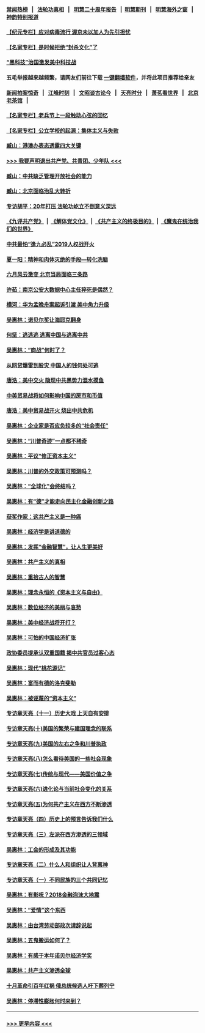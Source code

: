 #### [禁闻热榜](热点新闻.md?=0)  &nbsp;&nbsp;|&nbsp;&nbsp; [法轮功真相](https://github.com/gfw-breaker/truth/blob/master/README.md?=0) &nbsp;&nbsp;|&nbsp;&nbsp; [明慧二十周年报告](https://github.com/gfw-breaker/mh-reports/blob/master/README.md?=0) &nbsp;&nbsp;|&nbsp;&nbsp;[明慧期刊](https://github.com/gfw-breaker/mh-qikan) &nbsp;&nbsp;|&nbsp;&nbsp; [明慧海外之窗](https://github.com/gfw-breaker/mh-news/blob/master/README.md?=0) &nbsp;&nbsp;|&nbsp;&nbsp; [神韵特别报道](https://github.com/gfw-breaker/mh-news/blob/master/shenyun.md?=0)
#### [【纪元专栏】应对病毒流行 渥京未以加人为先引担忧](../pages/nsc423/n11875714.md?t=02282202) 
#### [【名家专栏】是时候拒绝“封杀文化”了](../pages/nsc423/n11814093.md?t=02282202) 
#### [“黑科技”治国激发美中科技战](../pages/nsc423/n11638056.md?t=02282202) 
#### 五毛举报越来越频繁，请网友们前往下载 [一键翻墙软件](https://github.com/gfw-breaker/ssr-accounts)，并将此项目推荐给亲友
#### [新闻拍案惊奇](https://github.com/gfw-breaker/banned-news/blob/master/pages/link4.md) &nbsp;&nbsp;|&nbsp;&nbsp; [江峰时刻](https://github.com/gfw-breaker/banned-news/blob/master/pages/link4.md) &nbsp;&nbsp;|&nbsp;&nbsp; [文昭谈古论今](https://github.com/gfw-breaker/banned-news/blob/master/pages/link4.md) &nbsp;&nbsp;|&nbsp;&nbsp; [天亮时分](https://github.com/gfw-breaker/banned-news/blob/master/pages/link4.md) &nbsp;&nbsp;|&nbsp;&nbsp; [萧茗看世界](https://github.com/gfw-breaker/banned-news/blob/master/pages/link4.md) &nbsp;&nbsp;|&nbsp;&nbsp; [北京老茶馆](https://github.com/gfw-breaker/banned-news/blob/master/pages/link4.md) &nbsp;&nbsp;|&nbsp;&nbsp; 
#### [【名家专栏】老兵节上一段触动心弦的回忆](../pages/nsc423/n11646016.md?t=02282202) 
#### [【名家专栏】公立学校的起源：集体主义与失败](../pages/nsc423/n11601833.md?t=02282202) 
#### [臧山：港澳办表态透露四大关键](../pages/nsc423/n11421628.md?t=02282202) 
#### [>>> 我要声明退出共产党、共青团、少年队 <<<](https://github.com/begood0513/goodnews/blob/master/quit/letter.md) 
#### [臧山：中共缺乏管理开放社会的能力](../pages/nsc423/n11407457.md?t=02282202) 
#### [臧山：北京面临治乱大转折](../pages/nsc423/n11406895.md?t=02282202) 
#### [专访胡平：20年打压 法轮功屹立不倒意义深远](../pages/nsc423/n11398800.md?t=02282202) 
#### [《九评共产党》](https://github.com/begood0513/9ping.md/blob/master/README.md) &nbsp;|&nbsp; [《解体党文化》](../../../../jtdwh.md/blob/master/README.md)  &nbsp;|&nbsp; [《共产主义的终极目的》](../../../../gczydzjmd.md/blob/master/README.md) &nbsp;|&nbsp; [《魔鬼在统治我们的世界》](../../../../mgztzwmdsj.md/blob/master/README.md) 
#### [中共最怕“逢九必乱”2019人权战开火](../pages/nsc423/n11385248.md?t=02282202) 
#### [夏一阳：精神和肉体灭绝的手段—转化洗脑](../pages/nsc423/n11368250.md?t=02282202) 
#### [六月风云激变 北京当局面临三条路](../pages/nsc423/n11313668.md?t=02282202) 
#### [许茹：南京公安大数据中心主任猝死是偶然？](../pages/nsc423/n11064744.md?t=02282202) 
#### [横河：华为孟晚舟案起诉引渡 美中角力升级](../pages/nsc423/n11027230.md?t=02282202) 
#### [吴惠林：诺贝尔奖让海耶克翻身](../pages/nsc423/n10890049.md?t=02282202) 
#### [何坚：逃逃逃 逃离中国与逃离中共](../pages/nsc423/n10592891.md?t=02282202) 
#### [吴惠林：“商战”何时了？](../pages/nsc423/n10573558.md?t=02282202) 
#### [从网贷爆雷到股灾 中国人的钱何处可逃](../pages/nsc423/n10572800.md?t=02282202) 
#### [唐浩：美中交火 隐现中共黑势力混水摸鱼](../pages/nsc423/n10544040.md?t=02282202) 
#### [中美贸易战将如何影响中国的房市和币值](../pages/nsc423/n10543697.md?t=02282202) 
#### [唐浩：美中贸易战开火 烧出中共危机](../pages/nsc423/n10540126.md?t=02282202) 
#### [吴惠林：企业家是否应负较多的“社会责任”](../pages/nsc423/n10535022.md?t=02282202) 
#### [吴惠林：“川普奇迹”一点都不稀奇](../pages/nsc423/n10512808.md?t=02282202) 
#### [吴惠林：平议“修正资本主义”](../pages/nsc423/n10495724.md?t=02282202) 
#### [吴惠林：川普的外交政策可预测吗？](../pages/nsc423/n10462387.md?t=02282202) 
#### [吴惠林：“全球化”会终结吗？](../pages/nsc423/n10452838.md?t=02282202) 
#### [吴惠林：有“德”才能走向民主化金融创新之路](../pages/nsc423/n10432292.md?t=02282202) 
#### [获奖作家：这共产主义是一种癌](../pages/nsc423/n10431541.md?t=02282202) 
#### [吴惠林：经济学是讲道德的](../pages/nsc423/n10398014.md?t=02282202) 
#### [吴惠林：发挥“金融智慧”，让人生更美好](../pages/nsc423/n10375019.md?t=02282202) 
#### [吴惠林：共产主义的真相](../pages/nsc423/n10351394.md?t=02282202) 
#### [吴惠林：重拾古人的智慧](../pages/nsc423/n10337691.md?t=02282202) 
#### [吴惠林：理念永恒的《资本主义与自由》](../pages/nsc423/n10316274.md?t=02282202) 
#### [吴惠林：数位经济的美丽与哀愁](../pages/nsc423/n10292946.md?t=02282202) 
#### [吴惠林：美中经济战将开打？](../pages/nsc423/n10258825.md?t=02282202) 
#### [吴惠林：可怕的中国经济扩张](../pages/nsc423/n10219147.md?t=02282202) 
#### [政协委员提承认双重国籍 揭中共官员过客心态](../pages/nsc423/n10208809.md?t=02282202) 
#### [吴惠林：现代“桃花源记”](../pages/nsc423/n10185234.md?t=02282202) 
#### [吴惠林：富而有德的洛克斐勒](../pages/nsc423/n10142264.md?t=02282202) 
#### [吴惠林：被诬蔑的“资本主义”](../pages/nsc423/n10124816.md?t=02282202) 
#### [专访章天亮（十一）历史大戏 上天自有安排](../pages/nsc423/n10094905.md?t=02282202) 
#### [专访章天亮(十)美国的繁荣与建国理念的联系](../pages/nsc423/n10094899.md?t=02282202) 
#### [专访章天亮(九)美国的左右之争和川普执政](../pages/nsc423/n10094889.md?t=02282202) 
#### [专访章天亮(八)怎么看待美国的一些社会现象](../pages/nsc423/n10094857.md?t=02282202) 
#### [专访章天亮(七)传统与现代——美国价值之争](../pages/nsc423/n10093140.md?t=02282202) 
#### [专访章天亮(六)进化论与当前社会变化的关系](../pages/nsc423/n10092036.md?t=02282202) 
#### [专访章天亮(五)为何共产主义在西方不断渗透](../pages/nsc423/n10083620.md?t=02282202) 
#### [专访章天亮（四）历史上的预言告诉我们什么](../pages/nsc423/n10083606.md?t=02282202) 
#### [专访章天亮（三）左派在西方渗透的三领域](../pages/nsc423/n10081115.md?t=02282202) 
#### [吴惠林：工会的形成及其功能](../pages/nsc423/n10080633.md?t=02282202) 
#### [专访章天亮（二）什么人和组织让人背离神](../pages/nsc423/n10076637.md?t=02282202) 
#### [专访章天亮（一）不同民族的三个共同记忆](../pages/nsc423/n10074188.md?t=02282202) 
#### [吴惠林：有影呒？2018金融泡沫大地震](../pages/nsc423/n10040534.md?t=02282202) 
#### [吴惠林：“爱情”这个东西](../pages/nsc423/n10019423.md?t=02282202) 
#### [吴惠林：由台湾劳动部政次请辞说起](../pages/nsc423/n9979679.md?t=02282202) 
#### [吴惠林：五鬼搬运如何了？](../pages/nsc423/n9925338.md?t=02282202) 
#### [吴惠林：有感于本年诺贝尔经济学奖](../pages/nsc423/n9871883.md?t=02282202) 
#### [吴惠林：共产主义渗透全球](../pages/nsc423/n9812748.md?t=02282202) 
#### [十月革命引百年红祸 俄总统候选人吁下葬列宁](../pages/nsc423/n9810182.md?t=02282202) 
#### [吴惠林：停滞性膨胀何时来到？](../pages/nsc423/n9764136.md?t=02282202) 

----
#### [ >>> 更早内容 <<< ](../indexes/nsc423-earlier.md)
